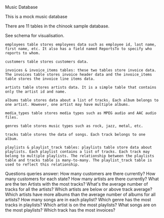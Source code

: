 Music Database

This is a mock music database

There are 11 tables in the chinook sample database.

See schema for visualisation.

    employees table stores employees data such as employee id, last name, first name, etc. It also has a field named ReportsTo to specify who reports to whom.
    
    customers table stores customers data.
    
    invoices & invoice_items tables: these two tables store invoice data. The invoices table stores invoice header data and the invoice_items table stores the invoice line items data.
    
    artists table stores artists data. It is a simple table that contains only the artist id and name.
    
    albums table stores data about a list of tracks. Each album belongs to one artist. However, one artist may have multiple albums.
    
    media_types table stores media types such as MPEG audio and AAC audio files.
    
    genres table stores music types such as rock, jazz, metal, etc.
    
    tracks table stores the data of songs. Each track belongs to one album.
    
    playlists & playlist_track tables: playlists table store data about playlists. Each playlist contains a list of tracks. Each track may belong to multiple playlists. The relationship between the playlists table and tracks table is many-to-many. The playlist_track table is used to reflect this relationship.

Questions queries answer:
How many customers are there currently?
How many customers for each state?
How many artists are there currently?
What are the ten Artists with the most tracks?
What's the average number of tracks for all the artists?
Which artists are below or above track average?
Which artists have more albums than the average number of albums for all artists?
How many songs are in each playlist?
Which genre has the most tracks in playlists?
Which artist is on the most playlists?
What songs are on the most playlists?
Which track has the most invoices?
